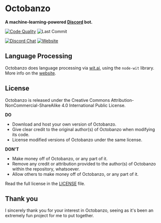 # Octobanzo

**A machine-learning-powered [Discord](https://discordapp.com) bot.**

[![Code Quality](https://img.shields.io/codacy/grade/4c1262cd0d7648e49ede04da9d478c1d.svg?logo=codacy&style=flat)](https://app.codacy.com/app/hadenpf/octobanzo)
![Last Commit](https://img.shields.io/github/last-commit/hadenpf/octobanzo.svg)

[![Discord Chat](https://img.shields.io/discord/516764994965340161.svg?label=chat&logo=discord&logoColor=fff&style=flat)](https://discord.gg/zGguGHA)
[![Website](https://img.shields.io/badge/website-octobanzo.hflet.ch-blue.svg?style=flat)](https://octobanzo/hflet.ch)

## Language Processing
Octobanzo does language processing via [wit.ai](https://wit.ai), using the `node-wit` library. More info on the [website](https://octobanzo.hflet.ch).

## License
Octobanzo is released under the Creative Commons Attribution-NonCommercial-ShareAlike 4.0 International Public License.
 
**DO**
-   Download and host your own version of Octobanzo.
-   Give clear credit to the original author(s) of Octobanzo when modifying its code.
-   License modified versions of Octobanzo under the same license.

**DON'T**
-   Make money off of Octobanzo, or any part of it.
-   Remove any credit or attribution provided to the author(s) of Octobanzo within the repository, whatsoever.
-   Allow others to make money off of Octobanzo, or any part of it.

Read the full license in the [LICENSE](https://github.com/hadenpf/octobanzo/blob/master/LICENSE) file.

## Thank you
I sincerely thank you for your interest in Octobanzo, seeing as it's been an extremely fun project for me to put together.